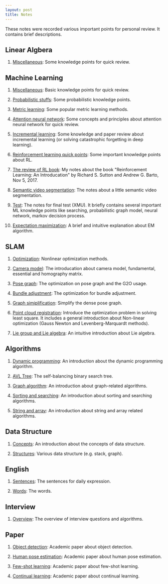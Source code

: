 ```yaml
---
layout: post
title: Notes
---
```

These notes were recorded various important points for personal review. It contains brief descriptions.

## Linear Algbera

1. [Miscellaneous](linear_algebra/miscellaneous): Some knowledge points for quick review.


## Machine Learning

1. [Miscellaneous](machine_learning/miscellaneous): Basic knowledge points for quick review.

2. [Probabilistic stuffs](machine_learning/probabilistic_stuffs): Some probabilistic knowledge points.

3. [Metric learning](machine_learning/metric_learning): Some popular metric learning methods.

4. [Attention neural network](machine_learning/attention_neural_network): Some concepts and principles about attention neural network for quick review.

5. [Incremental learning](machine_learning/incremental_learning): Some knowledge and paper review about incremental learning (or solving catastrophic forgetting in deep learning).

6. [Reinforcement learning quick points](machine_learning/reinforcement_learning_points): Some important knowledge points about RL.

7. [The review of RL book](machine_learning/reinforcement_learning_book): My notes about the book "Reinforcement Learning: An Introducation" by Richard S. Sutton and Andrew G. Barto, Nov 5, 2017.

8. [Semantic video segmentation](machine_learning/semantic_video_segmentation): The notes about a little semantic video segmentation.

9. [Test](machine_learning/test): The notes for final test (XMU). It briefly contains several important ML knowledge points like searching, probabilistic graph model, neural network, markov decision process.

10. [Expectation maximization](machine_learning/expectation_maximization): A brief and intuitive explanation about EM algorithm.


## SLAM

1. [Optimization](slam/optimization): Nonlinear optimization methods.

2. [Camera model](slam/camera_model): The introducation about camera model, fundamental, essential and homography matrix.

2. [Pose graph](slam/pose_graph): The optimization on pose graph and the G2O usage.

3. [Bundle adjustment](slam/bundle_adjustment): The optimization for bundle adjustment.

4. [Graph simiplification](slam/graph_simplification): Simplify the dense pose graph.

5. [Point cloud registration](slam/registration_opt): Introduce the optimization problem in solving least square. It includes a general introduction about Non-linear optimization (Gauss Newton and Levenberg-Marquardt methods).

6. [Lie group and Lie algebra](slam/lie_algebra): An intuitive introduction about Lie algebra.



## Algorithms

1. [Dynamic programming](algorithm/dp/): An introduction about the dynamic programming algorithm. 

2. [AVL Tree](algorithm/avl_tree/): The self-balancing binary search tree. 

2. [Graph algorithm](algorithm/graph_algorithm/): An introduction about graph-related algorithms.

3. [Sorting and searching](algorithm/sorting_and_searching/): An introduction about sorting and searching algorithms.

4. [String and array](algorithm/string_and_array/): An introduction about string and array related algorithms.


## Data Structure

1. [Concepts](data_structure/concepts/): An introduction about the concepts of data structure.
 
2. [Structures](data_structure/structures/): Various data structure (e.g. stack, graph). 


## English

1. [Sentences](english/sentences/): The sentences for daily expression.

2. [Words](english/words/): The words. 



## Interview

1. [Overview](interview/overview): The overview of interview questions and algorithms.


## Paper

1. [Object detection](paper/object_detection): Academic paper about object detection.

2. [Human pose estimation](paper/human_pose): Academic paper about human pose estimation.

3. [Few-shot learning](paper/few_shot_learning): Academic paper about few-shot learning.

4. [Continual learning](paper/continual_learning): Academic paper about continual learning.


